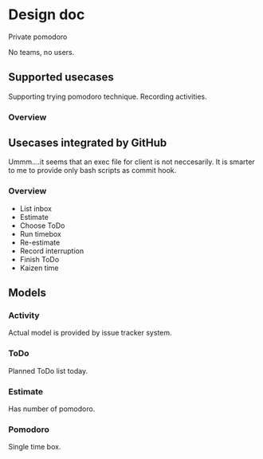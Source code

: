 # Design doc

Private pomodoro

No teams, no users.

## Supported usecases

Supporting trying pomodoro technique.
Recording activities.

### Overview

## Usecases integrated by GitHub

Ummm....it seems that an exec file for client is not neccesarily.
It is smarter to me to provide only bash scripts as commit hook.

### Overview

- List inbox
- Estimate
- Choose ToDo
- Run timebox
- Re-estimate
- Record interruption
- Finish ToDo
- Kaizen time

## Models

### Activity

Actual model is provided by issue tracker system.

### ToDo

Planned ToDo list today.

### Estimate

Has number of pomodoro.

### Pomodoro

Single time box.
